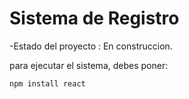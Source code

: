 <h1> Sistema de Registro</h1>

-Estado del proyecto : En construccion.

para ejecutar el sistema, debes poner:

```npm install react```

